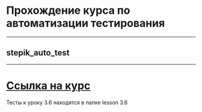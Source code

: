 # Прохождение курса по автоматизации тестирования

----

## stepik_auto_test

----
# [Ссылка на курс ](https://stepik.org/course/575/promo#toc "Кто навел, тот молодец")
Тесты к уроку 3.6 находятся в папке lesson 3.6
